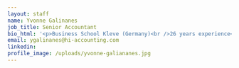 ```yaml
---
layout: staff
name: Yvonne Galinanes
job_title: Senior Accountant
bio_html: '<p>Business School Kleve (Germany)<br />26 years experience<br />Languages: English &amp; German</p>'
email: ygalinanes@hi-accounting.com
linkedin:
profile_image: /uploads/yvonne-galiananes.jpg
---
```



